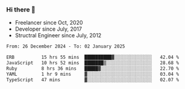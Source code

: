 ### Hi there 👋

- Freelancer since Oct, 2020
- Developer since July, 2017
- Structral Engineer since July, 2012

<!--START_SECTION:waka-->

```txt
From: 26 December 2024 - To: 02 January 2025

ERB          15 hrs 55 mins  ██████████▓░░░░░░░░░░░░░░   42.04 %
JavaScript   10 hrs 52 mins  ███████▒░░░░░░░░░░░░░░░░░   28.68 %
Ruby         8 hrs 36 mins   █████▓░░░░░░░░░░░░░░░░░░░   22.70 %
YAML         1 hr 9 mins     ▓░░░░░░░░░░░░░░░░░░░░░░░░   03.04 %
TypeScript   47 mins         ▓░░░░░░░░░░░░░░░░░░░░░░░░   02.07 %
```

<!--END_SECTION:waka-->
